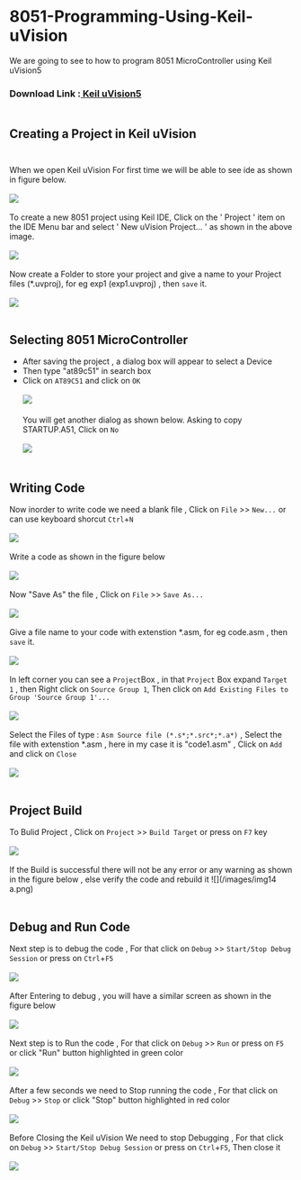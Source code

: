 # 8051-Programming-Using-Keil-uVision
We are going to see to how to program 8051 MicroController using Keil uVision5
### Download Link :<a href = "https://www.keil.com/demo/eval/c51.htm"> Keil uVision5</a> <br><br>
## Creating a Project in Keil uVision <br><br>
When we open Keil uVision For first time we will be able to see ide as shown in figure below. <br><br>
![](/images/img1.png) <br><br>
To create a new 8051 project using Keil IDE, Click on the ' Project ' item on the IDE Menu bar and select ' New uVision Project... ' as shown in the above image.<br><br>
![](/images/img2.png) <br><br>
Now create a Folder to store your project and give a name to your Project files (*.uvproj), for eg exp1 (exp1.uvproj) , then `save` it.<br><br>
![](/images/img3.png) <br><br>
## Selecting 8051 MicroController
* After saving the project , a dialog box will appear to select a Device <br>
* Then type "at89c51" in search box  
* Click on `AT89C51` and click on `OK`<br><br>
![](/images/img4.png) <br><br>
You will get another dialog as shown below. Asking to copy STARTUP.A51, Click on `No`<br><br>
![](/images/img5.png) <br><br>
## Writing Code
Now inorder to write code we need a blank file , Click on `File` >> `New...` or can use keyboard shorcut `Ctrl`+`N`<br><br>
![](/images/img7.png) <br><br>
Write a code as shown in the figure below <br><br>
![](/images/img8.png) <br><br>
Now "Save As" the file , Click on `File` >> `Save As...`<br><br>
![](/images/img9.png) <br><br>
Give a file name to your code with extenstion *.asm, for eg code.asm , then `save` it.<br><br>
![](/images/img10.png) <br><br>
 In left corner you can see a `Project`Box , in that `Project` Box expand `Target 1`  , then Right click on  `Source Group 1`, Then click on `Add Existing Files to Group 'Source Group 1'...`<br><br>
![](/images/img11.png) <br><br>
Select the Files of type : `Asm Source file (*.s*;*.src*;*.a*)` , Select the file with extenstion *.asm , here in my case it is "code1.asm" , Click on `Add` and click on `Close`<br><br>
![](/images/img12.png) <br><br>
## Project Build
To Bulid Project , Click on `Project` >> `Build Target` or press on `F7` key<br><br>
![](/images/img13.png) <br><br>
If the Build is successful there will not be any error or any warning  as shown in the figure below , else verify the code and rebuild it
![](/images/img14 a.png) <br><br>
## Debug and Run Code
Next step is to debug the code , For that click on `Debug` >> `Start/Stop Debug Session` or press on `Ctrl`+`F5`<br><br>
![](/images/img15.png) <br><br>
After Entering to debug , you will have a similar screen as shown in the figure below<br><br>
![](/images/img21.png) <br><br>
Next step is to Run the code , For that click on `Debug` >> `Run` or press on `F5` or click "Run" button highlighted in green color<br><br>
![](/images/img22.jpg) <br><br>
After a few seconds we need to Stop running the code , For that click on `Debug` >> `Stop`  or click "Stop" button highlighted in red color<br><br>
![](/images/img18.jpg) <br><br>
Before Closing the Keil uVision We need to stop Debugging , For that click on `Debug` >> `Start/Stop Debug Session` or press on `Ctrl`+`F5`, Then close it<br><br> 
![](/images/img15.png) <br><br>
